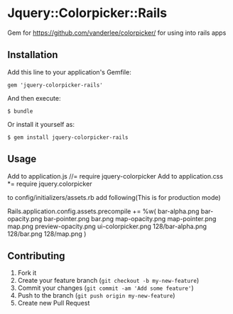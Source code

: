 # Jquery::Colorpicker::Rails

Gem for https://github.com/vanderlee/colorpicker/ for using into rails apps

## Installation

Add this line to your application's Gemfile:

    gem 'jquery-colorpicker-rails'

And then execute:

    $ bundle

Or install it yourself as:

    $ gem install jquery-colorpicker-rails

## Usage

Add  to application.js
//= require jquery-colorpicker
Add  to application.css
*= require jquery.colorpicker

to config/initializers/assets.rb add following(This is for production mode)

Rails.application.config.assets.precompile += %w(  bar-alpha.png bar-opacity.png bar-pointer.png bar.png map-opacity.png map-pointer.png map.png preview-opacity.png ui-colorpicker.png 128/bar-alpha.png 128/bar.png 128/map.png )

## Contributing

1. Fork it
2. Create your feature branch (`git checkout -b my-new-feature`)
3. Commit your changes (`git commit -am 'Add some feature'`)
4. Push to the branch (`git push origin my-new-feature`)
5. Create new Pull Request
